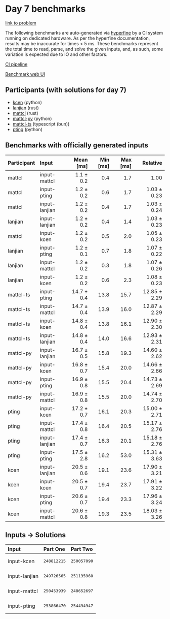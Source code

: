 # Day 7 benchmarks

[link to problem](https://adventofcode.com/2023/day/7)

The following benchmarks are auto-generated via
[hyperfine](https://github.com/sharkdp/hyperfine) by a CI system running on
dedicated hardware. As per the hyperfine documentation, results may be
inaccurate for times < 5 ms. These benchmarks represent the total time to read,
parse, and solve the given inputs, and, as such, some variation is expected due
to IO and other factors.

[CI pipeline](http://ci.papercode.net:8080/teams/main/pipelines/aoc2023)

[Benchmark web UI](https://aoc.ancalagon.black)


## Participants (with solutions for day 7)

- [kcen](https://github.com/kcen/aoc2023) (python)
- [lanjian](https://github.com/lanjian/aoc-2023) (rust)
- [mattcl](https://github.com/mattcl/aoc2023) (rust)
- [mattcl-py](https://github.com/mattcl/aoc2023-py) (python)
- [mattcl-ts](https://github.com/mattcl/aoc2023-js) (typescript (bun))
- [pting](https://github.com/pting/aoc2023) (python)


## Benchmarks with officially generated inputs

| Participant | Input | Mean [ms] | Min [ms] | Max [ms] | Relative |
|:---|:---|---:|---:|---:|---:|
| mattcl | input-mattcl | 1.1 ± 0.2 | 0.4 | 1.7 | 1.00 |
| mattcl | input-pting | 1.2 ± 0.2 | 0.6 | 1.7 | 1.03 ± 0.23 |
| mattcl | input-lanjian | 1.2 ± 0.2 | 0.4 | 1.7 | 1.03 ± 0.24 |
| lanjian | input-lanjian | 1.2 ± 0.2 | 0.4 | 1.4 | 1.03 ± 0.23 |
| mattcl | input-kcen | 1.2 ± 0.2 | 0.5 | 2.0 | 1.05 ± 0.23 |
| lanjian | input-pting | 1.2 ± 0.1 | 0.7 | 1.8 | 1.07 ± 0.22 |
| lanjian | input-mattcl | 1.2 ± 0.2 | 0.3 | 1.8 | 1.07 ± 0.26 |
| lanjian | input-kcen | 1.2 ± 0.2 | 0.6 | 2.3 | 1.08 ± 0.23 |
| mattcl-ts | input-pting | 14.7 ± 0.4 | 13.8 | 15.7 | 12.85 ± 2.29 |
| mattcl-ts | input-mattcl | 14.7 ± 0.4 | 13.9 | 16.0 | 12.87 ± 2.29 |
| mattcl-ts | input-kcen | 14.8 ± 0.4 | 13.8 | 16.1 | 12.90 ± 2.30 |
| mattcl-ts | input-lanjian | 14.8 ± 0.4 | 14.0 | 16.6 | 12.93 ± 2.31 |
| mattcl-py | input-lanjian | 16.7 ± 0.5 | 15.8 | 19.3 | 14.60 ± 2.62 |
| mattcl-py | input-kcen | 16.8 ± 0.7 | 15.4 | 20.0 | 14.66 ± 2.66 |
| mattcl-py | input-pting | 16.9 ± 0.8 | 15.5 | 20.4 | 14.73 ± 2.69 |
| mattcl-py | input-mattcl | 16.9 ± 0.8 | 15.5 | 20.0 | 14.74 ± 2.70 |
| pting | input-kcen | 17.2 ± 0.7 | 16.1 | 20.3 | 15.00 ± 2.71 |
| pting | input-mattcl | 17.4 ± 0.8 | 16.4 | 20.5 | 15.17 ± 2.76 |
| pting | input-lanjian | 17.4 ± 0.7 | 16.3 | 20.1 | 15.18 ± 2.76 |
| pting | input-pting | 17.5 ± 2.8 | 16.2 | 53.0 | 15.31 ± 3.63 |
| kcen | input-lanjian | 20.5 ± 0.6 | 19.1 | 23.6 | 17.90 ± 3.21 |
| kcen | input-kcen | 20.5 ± 0.7 | 19.4 | 23.7 | 17.91 ± 3.22 |
| kcen | input-pting | 20.6 ± 0.7 | 19.4 | 23.3 | 17.96 ± 3.24 |
| kcen | input-mattcl | 20.6 ± 0.8 | 19.3 | 23.5 | 18.03 ± 3.26 |


## Inputs -> Solutions

| Input | Part One | Part Two |
|:---|:---|:---|
|input-kcen|<pre>248812215</pre>|<pre>250057090</pre>|
|input-lanjian|<pre>249726565</pre>|<pre>251135960</pre>|
|input-mattcl|<pre>250453939</pre>|<pre>248652697</pre>|
|input-pting|<pre>253866470</pre>|<pre>254494947</pre>|